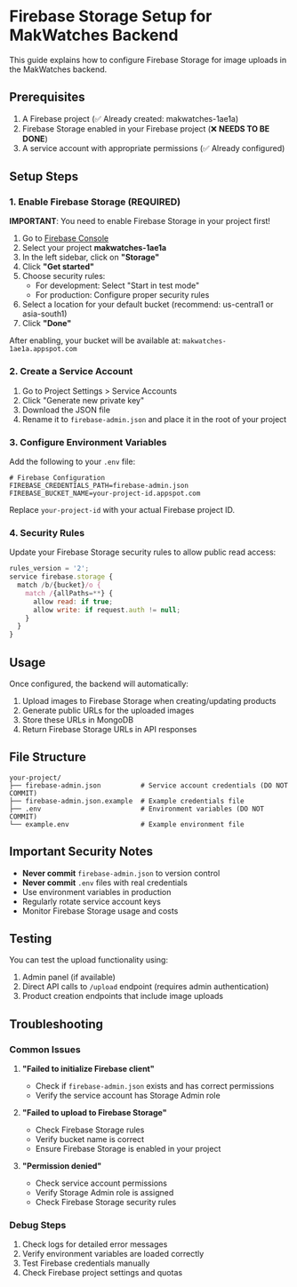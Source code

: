 # Firebase Storage Setup for MakWatches Backend

This guide explains how to configure Firebase Storage for image uploads in the MakWatches backend.

## Prerequisites

1. A Firebase project (✅ Already created: makwatches-1ae1a)
2. Firebase Storage enabled in your Firebase project (❌ **NEEDS TO BE DONE**)
3. A service account with appropriate permissions (✅ Already configured)

## Setup Steps

### 1. Enable Firebase Storage (REQUIRED)

**IMPORTANT**: You need to enable Firebase Storage in your project first!

1. Go to [Firebase Console](https://console.firebase.google.com/)
2. Select your project **makwatches-1ae1a**
3. In the left sidebar, click on **"Storage"**
4. Click **"Get started"**
5. Choose security rules:
   - For development: Select "Start in test mode"
   - For production: Configure proper security rules
6. Select a location for your default bucket (recommend: us-central1 or asia-south1)
7. Click **"Done"**

After enabling, your bucket will be available at: `makwatches-1ae1a.appspot.com`

### 2. Create a Service Account

1. Go to Project Settings > Service Accounts
2. Click "Generate new private key"
3. Download the JSON file
4. Rename it to `firebase-admin.json` and place it in the root of your project

### 3. Configure Environment Variables

Add the following to your `.env` file:

```env
# Firebase Configuration
FIREBASE_CREDENTIALS_PATH=firebase-admin.json
FIREBASE_BUCKET_NAME=your-project-id.appspot.com
```

Replace `your-project-id` with your actual Firebase project ID.

### 4. Security Rules

Update your Firebase Storage security rules to allow public read access:

```javascript
rules_version = '2';
service firebase.storage {
  match /b/{bucket}/o {
    match /{allPaths=**} {
      allow read: if true;
      allow write: if request.auth != null;
    }
  }
}
```

## Usage

Once configured, the backend will automatically:

1. Upload images to Firebase Storage when creating/updating products
2. Generate public URLs for the uploaded images
3. Store these URLs in MongoDB
4. Return Firebase Storage URLs in API responses

## File Structure

```
your-project/
├── firebase-admin.json          # Service account credentials (DO NOT COMMIT)
├── firebase-admin.json.example  # Example credentials file
├── .env                         # Environment variables (DO NOT COMMIT)
└── example.env                  # Example environment file
```

## Important Security Notes

- **Never commit** `firebase-admin.json` to version control
- **Never commit** `.env` files with real credentials
- Use environment variables in production
- Regularly rotate service account keys
- Monitor Firebase Storage usage and costs

## Testing

You can test the upload functionality using:

1. Admin panel (if available)
2. Direct API calls to `/upload` endpoint (requires admin authentication)
3. Product creation endpoints that include image uploads

## Troubleshooting

### Common Issues

1. **"Failed to initialize Firebase client"**

   - Check if `firebase-admin.json` exists and has correct permissions
   - Verify the service account has Storage Admin role

2. **"Failed to upload to Firebase Storage"**

   - Check Firebase Storage rules
   - Verify bucket name is correct
   - Ensure Firebase Storage is enabled in your project

3. **"Permission denied"**
   - Check service account permissions
   - Verify Storage Admin role is assigned
   - Check Firebase Storage security rules

### Debug Steps

1. Check logs for detailed error messages
2. Verify environment variables are loaded correctly
3. Test Firebase credentials manually
4. Check Firebase project settings and quotas
